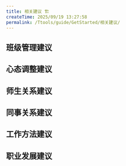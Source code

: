 ```yaml
---
title: 相关建议 🏗️
createTime: 2025/09/19 13:27:58
permalink: /Ttools/guide/GetStarted/相关建议/
---
```


## 班级管理建议


## 心态调整建议


## 师生关系建议


## 同事关系建议


## 工作方法建议


## 职业发展建议

